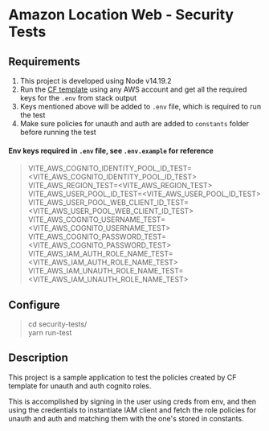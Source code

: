 # Amazon Location Web - Security Tests

## Requirements
1. This project is developed using Node v14.19.2
2. Run the [CF template](https://us-west-2.console.aws.amazon.com/cloudformation/home?region=us-west-2#/stacks/create?stackName=amazon-location-resources-setup&templateURL=https://amazon-location-demo-resources.s3.amazonaws.com/location-services.yaml) using any AWS account and get all the required keys for the `.env` from stack output
3. Keys mentioned above will be added to `.env` file, which is required to run the test
4. Make sure policies for unauth and auth are added to `constants` folder before running the test

#### Env keys required in `.env` file, see `.env.example` for reference
>VITE_AWS_COGNITO_IDENTITY_POOL_ID_TEST=<VITE_AWS_COGNITO_IDENTITY_POOL_ID_TEST><br />
VITE_AWS_REGION_TEST=<VITE_AWS_REGION_TEST><br />
VITE_AWS_USER_POOL_ID_TEST=<VITE_AWS_USER_POOL_ID_TEST><br />
VITE_AWS_USER_POOL_WEB_CLIENT_ID_TEST=<VITE_AWS_USER_POOL_WEB_CLIENT_ID_TEST><br />
VITE_AWS_COGNITO_USERNAME_TEST=<VITE_AWS_COGNITO_USERNAME_TEST><br />
VITE_AWS_COGNITO_PASSWORD_TEST=<VITE_AWS_COGNITO_PASSWORD_TEST><br />
VITE_AWS_IAM_AUTH_ROLE_NAME_TEST=<VITE_AWS_IAM_AUTH_ROLE_NAME_TEST><br />
VITE_AWS_IAM_UNAUTH_ROLE_NAME_TEST=<VITE_AWS_IAM_UNAUTH_ROLE_NAME_TEST><br />

## Configure
>cd security-tests/<br />
yarn run-test<br />

## Description
This project is a sample application to test the policies created by CF template for unauth and auth cognito roles.

This is accomplished by signing in the user using creds from env, and then using the credentials to instantiate IAM client and fetch the role policies for unauth and auth and matching them with the one's stored in constants.
